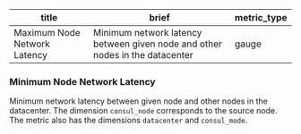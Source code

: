 title | brief | metric_type
------|-------|------------
Maximum Node Network Latency | Minimum network latency between given node and other nodes in the datacenter | gauge

### Minimum Node Network Latency
Minimum network latency between given node and other nodes in the datacenter. The dimension `consul_node` corresponds to the source node. The metric also has the dimensions `datacenter` and `consul_mode`.